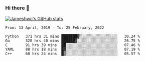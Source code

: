 ### Hi there 👋

[![Jameshwc's GitHub stats](https://github-readme-stats.vercel.app/api?username=jameshwc)](https://github.com/anuraghazra/github-readme-stats)

<!--START_SECTION:waka-->
```text
From: 13 April, 2019 - To: 25 February, 2022

Python   371 hrs 31 mins ███████▓░░░░░░░░░░░░░░░░░   30.24 % 
Go       328 hrs 40 mins ██████▓░░░░░░░░░░░░░░░░░░   26.75 % 
C        91 hrs 39 mins  ██░░░░░░░░░░░░░░░░░░░░░░░   07.46 % 
YAML     88 hrs 18 mins  █▓░░░░░░░░░░░░░░░░░░░░░░░   07.19 % 
C++      68 hrs 24 mins  █▒░░░░░░░░░░░░░░░░░░░░░░░   05.57 % 
```
<!--END_SECTION:waka-->
